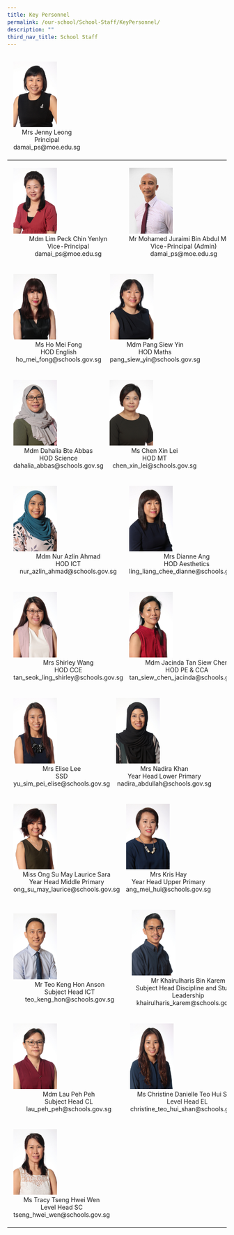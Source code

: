 ```yaml
---
title: Key Personnel
permalink: /our-school/School-Staff/KeyPersonnel/
description: ""
third_nav_title: School Staff
---
```

<table align="center"><thead>
  <tr class="Jeff's table class">
<td><table align="center"><thead><tr class="Jeff's anyhow table class">
<td><img src="/images/2020%20Mrs%20Jenny%20Leong.jpeg"  style="width:100px"><center>Mrs Jenny Leong<br>Principal<br>damai_ps@moe.edu.sg</center></td>
  </tr></thead></table></td>
  </tr>
  </thead>
  <tbody><tr>
<td><table align="center"><thead><tr class="Jeff's anyhow table class">
<td style="width:50%"><img src="/images/2020%20Mdm%20Yenlyn%20Lim.jpeg"  style="width:100px"><center>Mdm Lim Peck Chin Yenlyn<br>Vice-Principal<br>damai_ps@moe.edu.sg</center></td>
<td style="width:50%"><img src="/images/2021%20Mohamed%20Juraimi%20Bin%20Abdul%20Muhin.jpeg" style="width:100px"><center>Mr Mohamed Juraimi Bin Abdul Muhin<br>Vice-Principal (Admin)<br>damai_ps@moe.edu.sg</center></td>
  </tr></thead></table></td>
    </tr><tr>
<td><table align="center"><thead><tr class="Jeff's anyhow table class">
<td style="width:50%"><img src="/images/2020%20Ms%20Mei%20Fong.jpeg" style="width:100px"><center>Ms Ho Mei Fong<br>HOD English<br>ho_mei_fong@schools.gov.sg</center></td>
<td style="width:50%"><img src="/images/2020%20Mdm%20Pang.jpeg" style="width:100px"><center>Mdm Pang Siew Yin<br>HOD Maths<br>pang_siew_yin@schools.gov.sg</center></td>
  </tr></thead></table></td>
    </tr><tr>
<td><table align="center"><thead><tr class="Jeff's anyhow table class">
<td style="width:50%"><img src="/images/2020%20Mdm%20Dahalia.jpeg" style="width:100px"><center>Mdm Dahalia Bte Abbas<br>HOD Science<br> dahalia_abbas@schools.gov.sg</center></td>
<td style="width:50%"><img src="/images/2019%20Miss%20Chen%20Xin%20Lei.jpeg" style="width:100px"><center>Ms Chen Xin Lei<br>HOD MT<br>chen_xin_lei@schools.gov.sg</center></td>
  </tr></thead></table></td>
    </tr><tr>
<td><table align="center"><thead><tr class="Jeff's anyhow table class">
<td style="width:50%"><img src="/images/2020%20Mdm%20Nur%20Azlin.jpeg" style="width:100px"><center>Mdm Nur Azlin Ahmad<br>HOD ICT<br>nur_azlin_ahmad@schools.gov.sg</center></td>
<td style="width:50%"><img src="/images/2020%20Mrs%20Dianne%20Ang.jpeg" style="width:100px"><center>Mrs Dianne Ang<br>HOD Aesthetics<br>ling_liang_chee_dianne@schools.gov.sg</center></td>
  </tr></thead></table></td>
    </tr><tr>
<td><table align="center"><thead><tr class="Jeff's anyhow table class">
<td style="width:50%"><img src="/images/2020%20Mrs%20Shirley%20Wang.jpeg" style="width:100px"><center>Mrs Shirley Wang<br>HOD CCE <br> tan_seok_ling_shirley@schools.gov.sg</center></td>
<td style="width:50%"><img src="/images/2020%20Mdm%20Jacinda.jpeg" style="width:100px"><center>Mdm Jacinda Tan Siew Chen<br>HOD PE & CCA<br>tan_siew_chen_jacinda@schools.gov.sg</center></td>
  </tr></thead></table></td>
    </tr><tr>
<td><table align="center"><thead><tr class="Jeff's anyhow table class">
<td style="width:50%"><img src="/images/2020%20Mrs%20Elise%20Lee.jpeg" style="width:100px"><center>Mrs Elise Lee<br>SSD<br>yu_sim_pei_elise@schools.gov.sg</center></td>
<td style="width:50%"><img src="/images/2020%20Mrs%20Nadira%20Khan.jpeg" style="width:100px"><center>Mrs Nadira Khan<br>Year Head Lower Primary<br>nadira_abdullah@schools.gov.sg</center></td>
  </tr></thead></table></td>
    </tr><tr>
<td><table align="center"><thead><tr class="Jeff's anyhow table class">
<td><img src="/images/2020%20Miss%20Laurice.jpeg" style="width:100px"><center>Miss Ong Su May Laurice Sara<br>Year Head Middle Primary<br>ong_su_may_laurice@schools.gov.sg</center></td>
<td><img src="/images/2020%20Mrs%20Kris%20Hay.jpeg" style="width:100px"><center>Mrs Kris Hay<br>Year Head Upper Primary<br>ang_mei_hui@schools.gov.sg</center></td>
  </tr></thead></table></td>
    </tr><tr>
<td><table align="center"><thead><tr class="Jeff's anyhow table class">
<td style="width:50%"><img src="/images/2020%20Mr%20Teo%20Anson.jpeg"  style="width:100px"><center>Mr Teo Keng Hon Anson<br>Subject Head ICT<br>teo_keng_hon@schools.gov.sg</center></td>
<td style="width:50%"><img src="/images/2020%20Mr%20Khairulharis.jpeg" style="width:100px"><center>Mr Khairulharis Bin Karem<br>Subject Head Discipline and Student Leadership<br>khairulharis_karem@schools.gov.sg</center></td>
  </tr></thead></table></td>
    </tr><tr>
<td><table align="center"><thead><tr class="Jeff's anyhow table class">
<td style="width:50%"><img src="/images/2020%20Mdm%20Lau%20Px2.jpeg" style="width:100px"><center>Mdm Lau Peh Peh<br>Subject Head CL<br> lau_peh_peh@schools.gov.sg</center></td>
<td style="width:50%"><img src="/images/2020%20Ms%20Christine.jpeg" style="width:100px"><center>Ms Christine Danielle Teo Hui Shan<br>Level Head EL<br> christine_teo_hui_shan@schools.gov.sg</center></td>
  </tr></thead></table></td>
    </tr><tr>
<td><table align="center"><thead><tr class="Jeff's anyhow table class">
<td style="width:50%"><img src="/images/2020%20Ms%20Tracy%20Tseng.jpeg" style="width:100px"><center>Ms Tracy Tseng Hwei Wen<br>Level Head SC<br> tseng_hwei_wen@schools.gov.sg</center></td>
<td style="width:50%"></td>
  </tr></thead></table></td>
    </tr>
</tbody></table>